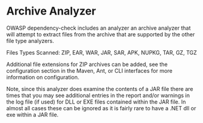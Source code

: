 Archive Analyzer
==============

OWASP dependency-check includes an analyzer an archive analyzer that will attempt
to extract files from the archive that are supported by the other file type
analyzers.

Files Types Scanned: ZIP, EAR, WAR, JAR, SAR, APK, NUPKG, TAR, GZ, TGZ

Additional file extensions for ZIP archives can be added, see the configuration
section in the Maven, Ant, or CLI interfaces for more information on configuration.

Note, since this analyzer does examine the contents of a JAR file there are times
that you may see additional entries in the report and/or warnings in the log file (if used)
for DLL or EXE files contained within the JAR file. In almost all cases these can
be ignored as it is fairly rare to have a .NET dll or exe within a JAR file.
